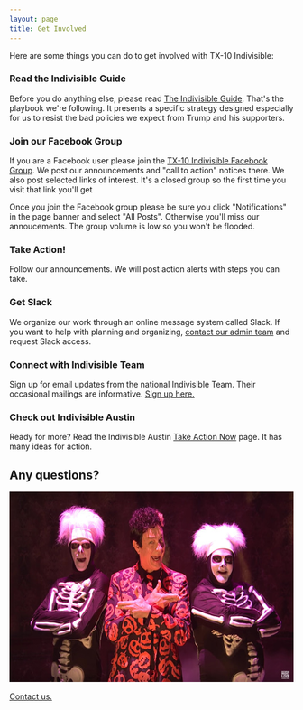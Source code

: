 ```yaml
---
layout: page
title: Get Involved
---
```


Here are some things you can do to get involved with TX-10 Indivisible: 

### Read the Indivisible Guide

Before you do anything else, please read [The Indivisible
Guide](https://www.indivisibleguide.com/download-the-guide). That's
the playbook we're following. It presents a specific strategy designed
especially for us to resist the bad policies we expect from Trump and
his supporters.

### Join our Facebook Group

If you are a Facebook user please join the [TX-10 Indivisible Facebook
Group](https://www.facebook.com/groups/381205945554014/).  We post our
announcements and "call to action" notices there. We also post selected
links of interest.  It's a closed group so the first time you visit that
link you'll get

Once you join the Facebook group please be sure you click "Notifications"
in the page banner and select "All Posts". Otherwise you'll miss our
annoucements. The group volume is low so you won't be flooded.

### Take Action!

Follow our announcements.  We will post action alerts with steps you can take.

### Get Slack

We organize our work through an online message system called Slack.
If you want to help with planning and organizing, [contact our admin
team](mailto:info@tx10indivisible.us) and request Slack access.

### Connect with Indivisible Team

Sign up for email updates from the national Indivisible Team.
Their occasional mailings are informative.
[Sign up here.](https://www.indivisibleguide.com/)

### Check out Indivisible Austin

Ready for more? Read the Indivisible Austin [Take Action
Now](http://www.indivisibleaustin.com/take-action-now/) page.  It has
many ideas for action.


## Any questions?

<div style="text-align:center">
<a href="https://www.youtube.com/watch?v=rS00xWnqwvI"><img width="600" height="337" src="/img/davis-s-pumpkins-600x337.jpg" /></a>
</div>

[Contact us.](mailto:info@tx10indivisible.us)
